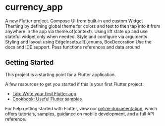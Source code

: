 # currency_app
A new Flutter project.
Compose UI from built-in and custom Widget
Theming by defining global theme for colors and text to then tap into it from anywhere in the app via theme.of(context).
Using lift state up and use stateful widget only when needed.
Style and configure via arguments 
Styling and layout using EdgeInsets.all(),enums, BoxDecoration
Use the docs and IDE support.
Pass functions references and data around


## Getting Started

This project is a starting point for a Flutter application.

A few resources to get you started if this is your first Flutter project:

- [Lab: Write your first Flutter app](https://flutter.dev/docs/get-started/codelab)
- [Cookbook: Useful Flutter samples](https://flutter.dev/docs/cookbook)

For help getting started with Flutter, view our
[online documentation](https://flutter.dev/docs), which offers tutorials,
samples, guidance on mobile development, and a full API reference.

